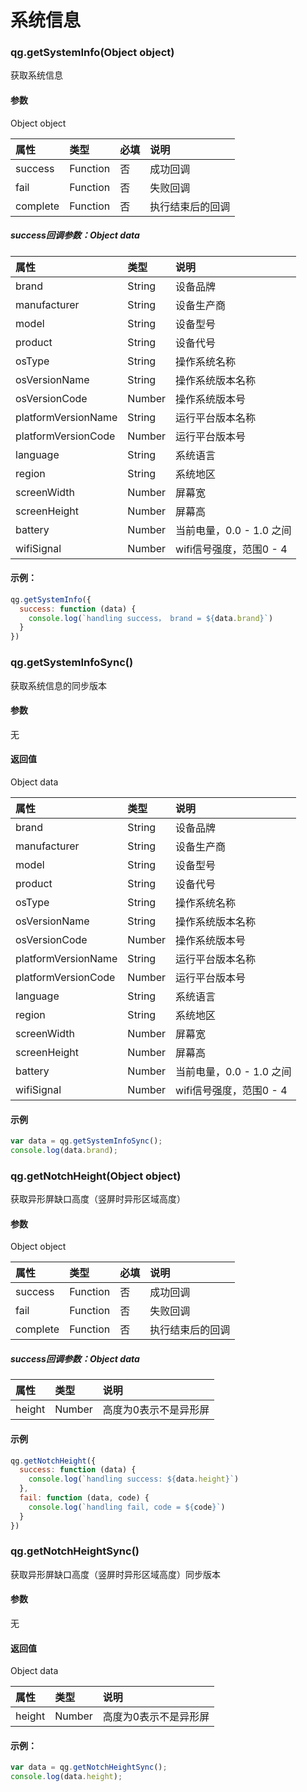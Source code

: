 # 系统信息

### qg.getSystemInfo(Object object)

获取系统信息

#### 参数

Object object

| 属性 | 类型 | 必填 | 说明 |
| :--- | :--- | :--- | :--- |
| success | Function | 否 | 成功回调 |
| fail | Function | 否 | 失败回调 |
| complete | Function | 否 | 执行结束后的回调 |

##### success回调参数：Object data

| 属性 | 类型 | 说明 |
| :--- | :--- | :--- |
| brand | String | 设备品牌 |
| manufacturer | String | 设备生产商 |
| model | String | 设备型号 |
| product | String | 设备代号 |
| osType | String | 操作系统名称 |
| osVersionName | String | 操作系统版本名称 |
| osVersionCode | Number | 操作系统版本号 |
| platformVersionName | String | 运行平台版本名称 |
| platformVersionCode | Number | 运行平台版本号 |
| language | String | 系统语言 |
| region | String | 系统地区 |
| screenWidth | Number | 屏幕宽 |
| screenHeight | Number | 屏幕高 |
| battery | Number | 当前电量，0.0 - 1.0 之间 |
| wifiSignal | Number | wifi信号强度，范围0 - 4 |

#### 示例：

```js
qg.getSystemInfo({
  success: function (data) {
    console.log(`handling success， brand = ${data.brand}`)
  }
})
```

### qg.getSystemInfoSync()

获取系统信息的同步版本

#### 参数
无

#### 返回值
Object data

| 属性 | 类型 | 说明 |
| :--- | :--- | :--- |
| brand | String | 设备品牌 |
| manufacturer | String | 设备生产商 |
| model | String | 设备型号 |
| product | String | 设备代号 |
| osType | String | 操作系统名称 |
| osVersionName | String | 操作系统版本名称 |
| osVersionCode | Number | 操作系统版本号 |
| platformVersionName | String | 运行平台版本名称 |
| platformVersionCode | Number | 运行平台版本号 |
| language | String | 系统语言 |
| region | String | 系统地区 |
| screenWidth | Number | 屏幕宽 |
| screenHeight | Number | 屏幕高 |
| battery | Number | 当前电量，0.0 - 1.0 之间 |
| wifiSignal | Number | wifi信号强度，范围0 - 4 |

#### 示例

```js
var data = qg.getSystemInfoSync();
console.log(data.brand);
```

### qg.getNotchHeight(Object object)

获取异形屏缺口高度（竖屏时异形区域高度）

#### 参数
Object object

| 属性 | 类型 | 必填 | 说明 |
| :--- | :--- | :--- | :--- |
| success | Function | 否 | 成功回调 |
| fail | Function | 否 | 失败回调 |
| complete | Function | 否 | 执行结束后的回调 |

##### success回调参数：Object data

| 属性 | 类型 | 说明 |
| :--- | :--- | :--- |
| height | Number | 高度为0表示不是异形屏 |

#### 示例

```js
qg.getNotchHeight({
  success: function (data) {
    console.log(`handling success: ${data.height}`)
  },
  fail: function (data, code) {
    console.log(`handling fail, code = ${code}`)
  }
})
```

### qg.getNotchHeightSync()

获取异形屏缺口高度（竖屏时异形区域高度）同步版本

#### 参数
无

#### 返回值
Object data

| 属性 | 类型 | 说明 |
| :--- | :--- | :--- |
| height | Number | 高度为0表示不是异形屏 |

#### 示例：

```js
var data = qg.getNotchHeightSync();
console.log(data.height);
```



